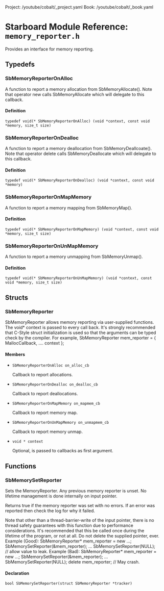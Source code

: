 Project: /youtube/cobalt/_project.yaml
Book: /youtube/cobalt/_book.yaml

# Starboard Module Reference: `memory_reporter.h`

Provides an interface for memory reporting.

## Typedefs

### SbMemoryReporterOnAlloc

A function to report a memory allocation from SbMemoryAllocate(). Note that
operator new calls SbMemoryAllocate which will delegate to this callback.

#### Definition

```
typedef void(* SbMemoryReporterOnAlloc) (void *context, const void *memory, size_t size)
```

### SbMemoryReporterOnDealloc

A function to report a memory deallocation from SbMemoryDeallcoate(). Note that
operator delete calls SbMemoryDeallocate which will delegate to this callback.

#### Definition

```
typedef void(* SbMemoryReporterOnDealloc) (void *context, const void *memory)
```

### SbMemoryReporterOnMapMemory

A function to report a memory mapping from SbMemoryMap().

#### Definition

```
typedef void(* SbMemoryReporterOnMapMemory) (void *context, const void *memory, size_t size)
```

### SbMemoryReporterOnUnMapMemory

A function to report a memory unmapping from SbMemoryUnmap().

#### Definition

```
typedef void(* SbMemoryReporterOnUnMapMemory) (void *context, const void *memory, size_t size)
```

## Structs

### SbMemoryReporter

SbMemoryReporter allows memory reporting via user-supplied functions. The void*
context is passed to every call back. It's strongly recommended that C-Style
struct initialization is used so that the arguments can be typed check by the
compiler. For example, SbMemoryReporter mem_reporter = { MallocCallback, ....
context };

#### Members

*   `SbMemoryReporterOnAlloc on_alloc_cb`

    Callback to report allocations.
*   `SbMemoryReporterOnDealloc on_dealloc_cb`

    Callback to report deallocations.
*   `SbMemoryReporterOnMapMemory on_mapmem_cb`

    Callback to report memory map.
*   `SbMemoryReporterOnUnMapMemory on_unmapmem_cb`

    Callback to report memory unmap.
*   `void * context`

    Optional, is passed to callbacks as first argument.

## Functions

### SbMemorySetReporter

Sets the MemoryReporter. Any previous memory reporter is unset. No lifetime
management is done internally on input pointer.

Returns true if the memory reporter was set with no errors. If an error was
reported then check the log for why it failed.

Note that other than a thread-barrier-write of the input pointer, there is no
thread safety guarantees with this function due to performance considerations.
It's recommended that this be called once during the lifetime of the program, or
not at all. Do not delete the supplied pointer, ever. Example (Good):
SbMemoryReporter* mem_reporter = new ...; SbMemorySetReporter(&mem_reporter);
... SbMemorySetReporter(NULL); // allow value to leak. Example (Bad):
SbMemoryReporter* mem_reporter = new ...; SbMemorySetReporter(&mem_reporter);
... SbMemorySetReporter(NULL); delete mem_reporter; // May crash.

#### Declaration

```
bool SbMemorySetReporter(struct SbMemoryReporter *tracker)
```

